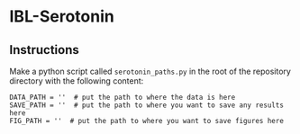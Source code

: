 # IBL-Serotonin

## Instructions
Make a python script called ``serotonin_paths.py`` in the root of the repository directory with the following content:

```
DATA_PATH = ''  # put the path to where the data is here
SAVE_PATH = ''  # put the path to where you want to save any results here
FIG_PATH = ''  # put the path to where you want to save figures here
```
